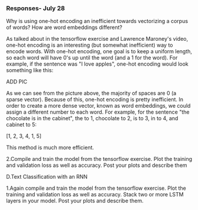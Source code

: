 ### Responses- July 28
Why is using one-hot encoding an inefficient towards vectorizing a corpus of words?  How are word embeddings different? 

As talked about in the tensorflow exercise and Lawrence Maroney's video, one-hot encoding is an interesting (but somewhat inefficient) way to encode words. With one-hot encoding, one goal is to keep a uniform length, so each word will have 0's up until the word (and a 1 for the word). For example, if the sentence was "I love apples", one-hot encoding would look something like this:

ADD PIC 

As we can see from the picture above, the majority of spaces are 0 (a sparse vector). Because of this, one-hot encoding is pretty inefficient. In order to create a more dense vector, known as word embeddings, we could assign a different number to each word. For example, for the sentence "the chocolate is in the cabinet", the to 1, chocolate to 2, is to 3, in to 4, and cabinet to 5:

[1, 2, 3, 4, 1, 5]

This method is much more efficient. 


2.Compile and train the model from the tensorflow exercise.  Plot the training and validation loss as well as accuracy.  Post your plots and describe them





D.Text Classification with an RNN


1.Again compile and train the model from the tensorflow exercise.  Plot the training and validation loss as well as accuracy.  Stack two or more LSTM layers in your model.  Post your plots and describe them.
